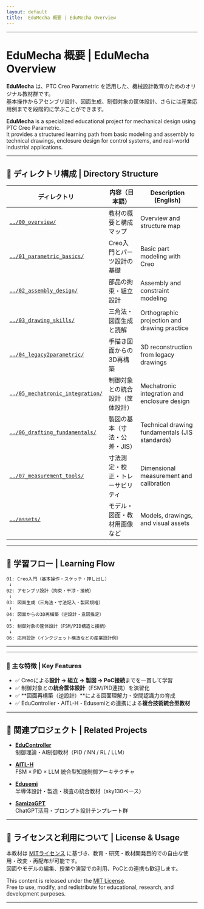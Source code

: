 ```yaml
---
layout: default
title:  EduMecha 概要 | EduMecha Overview
---
```


---

# EduMecha 概要 | EduMecha Overview

**EduMecha** は、PTC Creo Parametric を活用した、機械設計教育のためのオリジナル教材群です。  
基本操作からアセンブリ設計、図面生成、制御対象の筐体設計、さらには産業応用例までを段階的に学ぶことができます。

**EduMecha** is a specialized educational project for mechanical design using PTC Creo Parametric.  
It provides a structured learning path from basic modeling and assembly to technical drawings, enclosure design for control systems, and real-world industrial applications.

---

## 📁 ディレクトリ構成 | Directory Structure

| ディレクトリ | 内容（日本語） | Description (English) |
|--------------|------------------|-------------------------|
| [`../00_overview/`](../00_overview/) | 教材の概要と構成マップ | Overview and structure map |
| [`../01_parametric_basics/`](../01_parametric_basics/) | Creo入門とパーツ設計の基礎 | Basic part modeling with Creo |
| [`../02_assembly_design/`](../02_assembly_design/) | 部品の拘束・組立設計 | Assembly and constraint modeling |
| [`../03_drawing_skills/`](../03_drawing_skills/) | 三角法・図面生成と読解 | Orthographic projection and drawing practice |
| [`../04_legacy2parametric/`](../04_legacy2parametric/) | 手描き図面からの3D再構築 | 3D reconstruction from legacy drawings |
| [`../05_mechatronic_integration/`](../05_mechatronic_integration/) | 制御対象との統合設計（筐体設計） | Mechatronic integration and enclosure design |
| [`../06_drafting_fundamentals/`](../06_drafting_fundamentals/) | 製図の基本（寸法・公差・JIS） | Technical drawing fundamentals (JIS standards) |
| [`../07_measurement_tools/`](../07_measurement_tools/) | 寸法測定・校正・トレーサビリティ | Dimensional measurement and calibration |
| [`../assets/`](../assets/) | モデル・図面・教材用画像など | Models, drawings, and visual assets |

---

## 🧭 学習フロー | Learning Flow

```plaintext
01: Creo入門（基本操作・スケッチ・押し出し）
 ↓
02: アセンブリ設計（拘束・干渉・接続）
 ↓
03: 図面生成（三角法・寸法記入・製図規格）
 ↓
04: 図面からの3D再構築（逆設計・意図推定）
 ↓
05: 制御対象の筐体設計（FSM/PID構造と接続）
 ↓
06: 応用設計（インクジェット構造などの産業設計例）
```

---

---

### 🎯 主な特徴 | Key Features

- ✅ Creoによる**設計 → 組立 → 製図 → PoC接続**までを一貫して学習  
- ✅ 制御対象との**統合筐体設計**（FSM/PID連携）を演習化  
- ✅ **図面再構築（逆設計）**による図面理解力・空間認識力の育成  
- ✅ EduController・AITL-H・Edusemiとの連携による**複合技術統合型教材**

---

## 🔗 関連プロジェクト | Related Projects

- [**EduController**](https://github.com/Samizo-AITL/EduController)  
  制御理論・AI制御教材（PID / NN / RL / LLM）

- [**AITL-H**](https://github.com/Samizo-AITL/AITL-H)  
  FSM × PID × LLM 統合型知能制御アーキテクチャ

- [**Edusemi**](https://github.com/Samizo-AITL/Edusemi-v4x)  
  半導体設計・製造・検査の統合教材（sky130ベース）

- [**SamizoGPT**](https://github.com/Samizo-AITL/SamizoGPT)  
  ChatGPT活用・プロンプト設計テンプレート群

---

## 📝 ライセンスと利用について | License & Usage

本教材は [MITライセンス](https://opensource.org/licenses/MIT) に基づき、教育・研究・教材開発目的での自由な使用・改変・再配布が可能です。  
図面やモデルの編集、授業や演習での利用、PoCとの連携も歓迎します。

This content is released under the [MIT License](https://opensource.org/licenses/MIT).  
Free to use, modify, and redistribute for educational, research, and development purposes.

---


